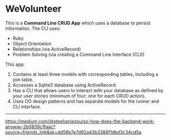 WeVolunteer
========================

This is a  **Command Line CRUD App** which uses a database to persist information. The CLI uses:

- Ruby
- Object Orientation
- Relationships (via ActiveRecord)
- Problem Solving (via creating a Command Line Interface (CLI))

This app:

1. Contains at least three models with corresponding tables, including a join table.
2. Accesses a Sqlite3 database using ActiveRecord.
3. Has a CLI that allows users to interact with your database as defined by your _user stories_ (minimum of four; one for each CRUD action).
4. Uses OO design patterns and has separate models for the runner and CLI interface.

---

https://medium.com/@stephaniezou/so-how-does-the-backend-work-anyway-2b0839c1faac?source=friends_link&sk=dd58b7e7d92a43b3388f1dbd3c34cd5a




